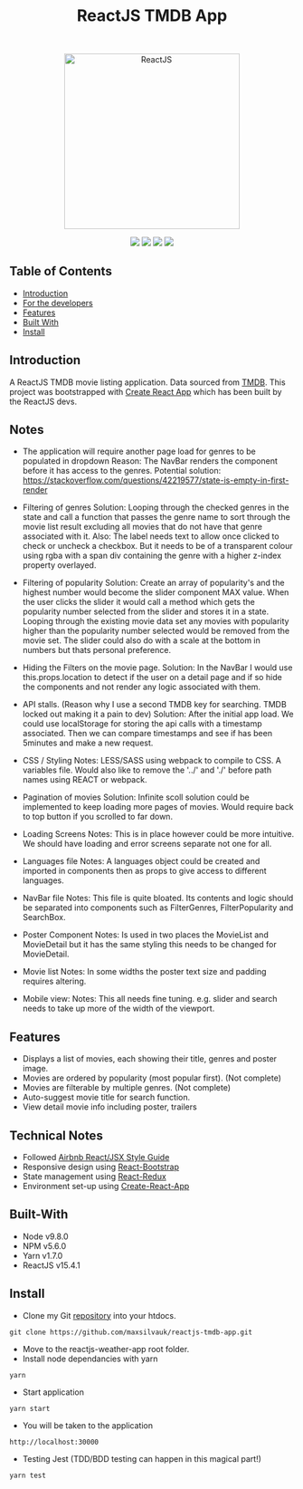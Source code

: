 <h1 align="center">ReactJS TMDB App</h1>
<br>
<p align="center">
  <a href="https://gitpoint.co/">
    <img alt="ReactJS" title="ReactJS" src="https://upload.wikimedia.org/wikipedia/commons/a/a7/React-icon.svg" width="310">
  </a>
</p>
<p align="center">
    <img src="https://img.shields.io/badge/npm-v5.6.0-green.svg" />
    <img src="https://img.shields.io/badge/yarn-v1.7.0-green.svg" />
    <img src="https://img.shields.io/badge/node-v9.8.0-green.svg" />
    <img src="https://img.shields.io/badge/react-v15.4.1-green.svg" />
</p>

## Table of Contents

- [Introduction](#introduction)
- [For the developers](#notes)
- [Features](#features)
- [Built With](#built-with)
- [Install](#install)

## Introduction

A ReactJS TMDB movie listing application. Data sourced from [TMDB](https://www.themoviedb.org). This project was bootstrapped with [Create React App](https://github.com/facebookincubator/create-react-app) which has been built by the ReactJS devs.

## Notes
* The application will require another page load for genres to be populated in dropdown
Reason: The NavBar renders the component before it has access to the genres. Potential solution: https://stackoverflow.com/questions/42219577/state-is-empty-in-first-render

* Filtering of genres
Solution: Looping through the checked genres in the state and call a function that passes the genre name to sort through the movie list result excluding all movies that do not have that genre associated with it.
Also: The label needs text to allow once clicked to check or uncheck a checkbox. But it needs to be of a transparent colour using rgba with a span div containing the genre with a higher z-index property overlayed. 

* Filtering of popularity
Solution: Create an array of popularity's and the highest number would become the slider component MAX value. When the user clicks the slider it would call a method which gets the popularity number selected from the slider and stores it in a state. Looping through the existing movie data set any movies with popularity higher than the popularity number selected would be removed from the movie set. The slider could also do with a scale at the bottom in numbers but thats personal preference.

* Hiding the Filters on the movie page.
Solution: In the NavBar I would use this.props.location to detect if the user on a detail page and if so hide the components and not render any logic associated with them.

* API stalls. (Reason why I use a second TMDB key for searching. TMDB locked out making it a pain to dev)
Solution: After the initial app load. We could use localStorage for storing the api calls with a timestamp associated. Then we can compare timestamps and see if has been 5minutes and make a new request.

* CSS / Styling
Notes: LESS/SASS using webpack to compile to CSS. A variables file. Would also like to remove the '../' and './' before path names using REACT or webpack.

* Pagination of movies
Solution: Infinite scoll solution could be implemented to keep loading more pages of movies. Would require back to top button if you scrolled to far down.

* Loading Screens
Notes: This is in place however could be more intuitive. We should have loading and error screens separate not one for all.

* Languages file
Notes: A languages object could be created and imported in components then as props to give access to different languages.

* NavBar file
Notes: This file is quite bloated. Its contents and logic should  be separated into components such as FilterGenres, FilterPopularity and SearchBox.

* Poster Component
Notes: Is used in two places the MovieList and MovieDetail but it has the same styling this needs to be changed for MovieDetail.

* Movie list
Notes: In some widths the poster text size and padding requires altering.

* Mobile view:
Notes: This all needs fine tuning. e.g. slider and search needs to take up more of the width of the viewport.

## Features

* Displays a list of movies, each showing their title, genres and poster image.
* Movies are ordered by popularity (most popular first). (Not complete)
* Movies are filterable by multiple genres. (Not complete)
* Auto-suggest movie title for search function.
* View detail movie info including poster, trailers

## Technical Notes

* Followed [Airbnb React/JSX Style Guide](https://github.com/airbnb/javascript/tree/master/react)
* Responsive design using [React-Bootstrap](https://react-bootstrap.github.io/)
* State management using [React-Redux](https://github.com/reactjs/react-redux)
* Environment set-up using [Create-React-App](https://github.com/facebookincubator/create-react-app)

## Built-With

- Node v9.8.0
- NPM v5.6.0
- Yarn v1.7.0
- ReactJS v15.4.1

## Install

* Clone my Git <a href="https://github.com/maxsilvauk/reactjs-tmdb-app.git">repository</a> into your htdocs.
```
git clone https://github.com/maxsilvauk/reactjs-tmdb-app.git
```
* Move to the reactjs-weather-app root folder.
* Install node dependancies with yarn
```
yarn
```
* Start application
```
yarn start
```
* You will be taken to the application
```
http://localhost:30000
```
* Testing Jest (TDD/BDD testing can happen in this magical part!)
```
yarn test
```
